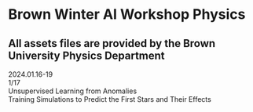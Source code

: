 # Brown Winter AI Workshop Physics
## All assets files are provided by the Brown University Physics Department

<body>
2024.01.16-19<br>
1/17 <br>
Unsupervised Learning from Anomalies <br>
Training Simulations to Predict the First Stars and Their Effects<br>
</body>
